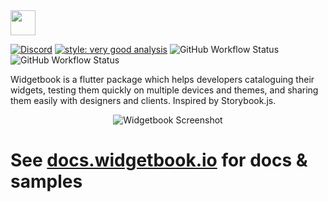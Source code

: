 <img height=40 src="https://raw.githubusercontent.com/widgetbook/widgetbook/2107e1afe2217e8ecde56c6ade1fd3706c3e6570/docs/assets/WidgetbookLogo.svg">

[![Discord](https://img.shields.io/discord/879618555560218625?color=blue&style=flat-square)](https://discord.com/invite/zT4AMStAJA)
[![style: very good analysis](https://img.shields.io/badge/style-very_good_analysis-B22C89.svg?style=flat-square)](https://pub.dev/package/very_good_analysis) 
![GitHub Workflow Status](https://img.shields.io/github/workflow/status/widgetbook/widgetbook/ci?style=flat-square)
![GitHub Workflow Status](https://img.shields.io/github/workflow/status/widgetbook/widgetbook/ci?label=test&style=flat-square)

Widgetbook is a flutter package which helps developers cataloguing their widgets, testing them quickly on multiple devices and themes, and sharing them easily with designers and clients. Inspired by Storybook.js.










<p align="center">
<img src="https://raw.githubusercontent.com/widgetbook/widgetbook/main/docs/assets/Screenshot.jpg" alt="Widgetbook Screenshot" />
</p>

# See [docs.widgetbook.io](https://docs.widgetbook.io/widgetbook/overview) for docs & samples